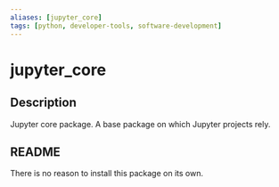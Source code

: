 ```yaml
---
aliases: [jupyter_core]
tags: [python, developer-tools, software-development]
---
```


# jupyter_core

## Description

Jupyter core package. A base package on which Jupyter projects rely.

## README

There is no reason to install this package on its own.
